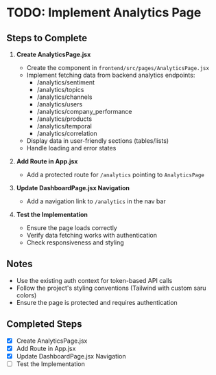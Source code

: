 # TODO: Implement Analytics Page

## Steps to Complete

1. **Create AnalyticsPage.jsx**
   - Create the component in `frontend/src/pages/AnalyticsPage.jsx`
   - Implement fetching data from backend analytics endpoints:
     - /analytics/sentiment
     - /analytics/topics
     - /analytics/channels
     - /analytics/users
     - /analytics/company_performance
     - /analytics/products
     - /analytics/temporal
     - /analytics/correlation
   - Display data in user-friendly sections (tables/lists)
   - Handle loading and error states

2. **Add Route in App.jsx**
   - Add a protected route for `/analytics` pointing to `AnalyticsPage`

3. **Update DashboardPage.jsx Navigation**
   - Add a navigation link to `/analytics` in the nav bar

4. **Test the Implementation**
   - Ensure the page loads correctly
   - Verify data fetching works with authentication
   - Check responsiveness and styling

## Notes
- Use the existing auth context for token-based API calls
- Follow the project's styling conventions (Tailwind with custom saru colors)
- Ensure the page is protected and requires authentication

## Completed Steps
- [x] Create AnalyticsPage.jsx
- [x] Add Route in App.jsx
- [x] Update DashboardPage.jsx Navigation
- [ ] Test the Implementation
